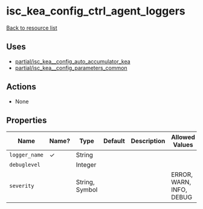 # isc_kea_config_ctrl_agent_loggers

[Back to resource list](../README.md#resources)

## Uses

- [partial/isc_kea__config_auto_accumulator_kea](partial/isc_kea__config_auto_accumulator_kea.md)
- [partial/isc_kea__config_parameters_common](partial/isc_kea__config_parameters_common.md)

## Actions

- None

## Properties

| Name          | Name? | Type           | Default | Description | Allowed Values           |
| ------------- | ----- | -------------- | ------- | ----------- | ------------------------ |
| `logger_name` | ✓     | String         |         |             |                          |
| `debuglevel`  |       | Integer        |         |             |                          |
| `severity`    |       | String, Symbol |         |             | ERROR, WARN, INFO, DEBUG |
